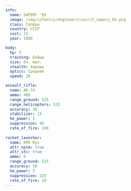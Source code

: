 ```yaml
---
info:
  name: SAPERY '85
  image: /img/infantry/engineers/ussr/2_sapery_85.png
  class: Сапёры
  country: СССР
  cost: 15
  year: 1985

body:
  hp: 5
  training: Бойцы
  size: Оч. мал.
  stealth: Хорошо
  optics: Средний
  speed: 20

assault_rifle:
  name: AK-74
  ammo: 400
  range_ground: 525
  range_helicopters: 525
  accuracy: 30
  stabilizer: 15
  he_power: 1
  suppression: 40
  rate_of_fire: 160
  
rocket_launcher:
  name: RPD Rys
  attr_nplm: true
  attr_stc: true
  ammo: 6
  range_ground: 525
  accuracy: 50
  he_power: 5
  suppression: 225
  rate_of_fire: 10
---
```

